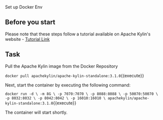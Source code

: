 Set up Docker Env

## Before you start
Please note that these steps follow a tutorial available on Apache Kylin's website - [Tutorial Link](http://kylin.apache.org/docs/gettingstarted/kylin-quickstart.html)

## Task

Pull the Apache Kylin image from the Docker Repository

`docker pull apachekylin/apache-kylin-standalone:3.1.0`{{execute}}

Next, start the container by executing the following command: 

`docker run -d \
-m 8G \
-p 7070:7070 \
-p 8088:8088 \
-p 50070:50070 \
-p 8032:8032 \
-p 8042:8042 \
-p 16010:16010 \
apachekylin/apache-kylin-standalone:3.1.0`{{execute}}

The container will start shortly. 




